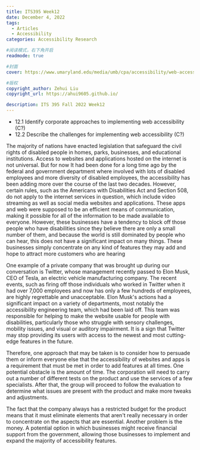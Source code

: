 ```yaml
---
title: ITS395 Week12
date: December 4, 2022
tags:
  - Articles
  - Accessibility
categories: Accessibility Research

#阅读模式，右下角开启
readmode: true

#封面
cover: https://www.umaryland.edu/media/umb/cpa/accessibility/web-accessibility-page/accessibility.jpg

#版权
copyright_author: Zehui Liu
copyright_url: https://ahui9605.github.io/

description: ITS 395 Fall 2022 Week12
---
```


- 12.1 Identify corporate approaches to implementing web accessibility (C?)
- 12.2 Describe the challenges for implementing web accessibility (C?)

The majority of nations have enacted legislation that safeguard the civil rights of disabled people in homes, parks, businesses, and educational institutions. Access to websites and applications hosted on the internet is not universal. But for now It had been done for a long time ago by the federal and government department where involved with lots of disabled employees and more diversity of disabled employees, the accessibility has been adding more over the course of the last two decades. However, certain rules, such as the Americans with Disabilities Act and Section 508, do not apply to the internet services in question, which include video streaming as well as social media websites and applications. These apps and web were supposed to be an efficient means of communication, making it possible for all of the information to be made available to everyone. However, these businesses have a tendency to block off those people who have disabilities since they believe there are only a small number of them, and because the world is still dominated by people who can hear, this does not have a significant impact on many things. These businesses simply concentrate on any kind of features they may add and hope to attract more customers who are hearing

One example of a private company that was brought up during our conversation is Twitter, whose management recently passed to Elon Musk, CEO of Tesla, an electric vehicle manufacturing company. The recent events, such as firing off those individuals who worked in Twitter when it had over 7,000 employees and now has only a few hundreds of employees, are highly regrettable and unacceptable. Elon Musk's actions had a significant impact on a variety of departments, most notably the accessibility engineering team, which had been laid off. This team was responsible for helping to make the website usable for people with disabilities, particularly those who struggle with sensory challenges, mobility issues, and visual or auditory impairment. It is a sign that Twitter may stop providing its users with access to the newest and most cutting-edge features in the future.

Therefore, one approach that may be taken is to consider how to persuade them or inform everyone else that the accessibility of websites and apps is a requirement that must be met in order to add features at all times. One potential obstacle is the amount of time. The corporation will need to carry out a number of different tests on the product and use the services of a few specialists. After that, the group will proceed to follow the evaluation to determine what issues are present with the product and make more tweaks and adjustments.

The fact that the company always has a restricted budget for the product means that it must eliminate elements that aren't really necessary in order to concentrate on the aspects that are essential. Another problem is the money. A potential option in which businesses might receive financial support from the government, allowing those businesses to implement and expand the majority of accessibility features.
